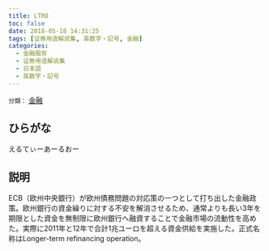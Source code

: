 ```yaml
---
title: LTRO
toc: false
date: 2018-05-18 14:31:25
tags: [证券用语解说集, 英数字・記号, 金融]
categories:
  - 金融服务
  - 证券用语解说集
  - 日本語
  - 英数字・記号
---
```


`分類：` [金融](/tags/金融/)

## ひらがな

えるてぃーあーるおー

## 説明

ECB（欧州中央銀行）が欧州債務問題の対応策の一つとして打ち出した金融政策。欧州銀行の資金繰りに対する不安を解消させるため、通常よりも長い3年を期限とした資金を無制限に欧州銀行へ融資することで金融市場の流動性を高めた。実際に2011年と12年で合計1兆ユーロを超える資金供給を実施した。正式名称はLonger-term refinancing operation。
